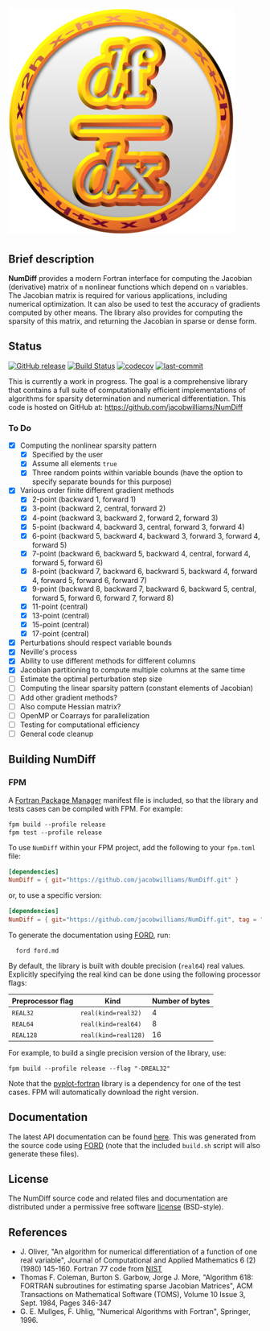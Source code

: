 ![NumDiff](media/logo.png)
============

## Brief description

**NumDiff** provides a modern Fortran interface for computing the Jacobian (derivative) matrix of `m` nonlinear functions which depend on `n` variables. The Jacobian matrix is required for various applications, including numerical optimization. It can also be used to test the accuracy of gradients computed by other means. The library also provides for computing the sparsity of this matrix, and returning the Jacobian in sparse or dense form.

## Status

[![GitHub release](https://img.shields.io/github/release/jacobwilliams/NumDiff.svg)](https://github.com/jacobwilliams/NumDiff/releases/latest)
[![Build Status](https://github.com/jacobwilliams/NumDiff/actions/workflows/CI.yml/badge.svg)](https://github.com/jacobwilliams/NumDiff/actions)
[![codecov](https://codecov.io/gh/jacobwilliams/NumDiff/branch/master/graph/badge.svg)](https://codecov.io/gh/jacobwilliams/NumDiff)
[![last-commit](https://img.shields.io/github/last-commit/jacobwilliams/NumDiff)](https://github.com/jacobwilliams/NumDiff/commits/master)

This is currently a work in progress. The goal is a comprehensive library that contains a full suite of computationally efficient implementations of algorithms for sparsity determination and numerical differentiation. This code is hosted on GitHub at: https://github.com/jacobwilliams/NumDiff

### To Do

- [x] Computing the nonlinear sparsity pattern
  - [x] Specified by the user
  - [x] Assume all elements `true`
  - [x] Three random points within variable bounds (have the option to specify separate bounds for this purpose)
- [x] Various order finite different gradient methods
  - [x] 2-point (backward 1, forward 1)
  - [x] 3-point (backward 2, central, forward 2)
  - [x] 4-point (backward 3, backward 2, forward 2, forward 3)
  - [x] 5-point (backward 4, backward 3, central, forward 3, forward 4)
  - [x] 6-point (backward 5, backward 4, backward 3, forward 3, forward 4, forward 5)
  - [x] 7-point (backward 6, backward 5, backward 4, central, forward 4, forward 5, forward 6)
  - [x] 8-point (backward 7, backward 6, backward 5, backward 4, forward 4, forward 5, forward 6, forward 7)
  - [x] 9-point (backward 8, backward 7, backward 6, backward 5, central, forward 5, forward 6, forward 7, forward 8)
  - [x] 11-point (central)
  - [x] 13-point (central)
  - [x] 15-point (central)
  - [x] 17-point (central)
- [x] Perturbations should respect variable bounds
- [x] Neville's process
- [x] Ability to use different methods for different columns
- [x] Jacobian partitioning to compute multiple columns at the same time
- [ ] Estimate the optimal perturbation step size
- [ ] Computing the linear sparsity pattern (constant elements of Jacobian)
- [ ] Add other gradient methods?
- [ ] Also compute Hessian matrix?
- [ ] OpenMP or Coarrays for parallelization
- [ ] Testing for computational efficiency
- [ ] General code cleanup

## Building NumDiff

### FPM

A [Fortran Package Manager](https://github.com/fortran-lang/fpm) manifest file is included, so that the library and tests cases can be compiled with FPM. For example:

```
fpm build --profile release
fpm test --profile release
```

To use `NumDiff` within your FPM project, add the following to your `fpm.toml` file:
```toml
[dependencies]
NumDiff = { git="https://github.com/jacobwilliams/NumDiff.git" }
```

or, to use a specific version:

```toml
[dependencies]
NumDiff = { git="https://github.com/jacobwilliams/NumDiff.git", tag = "1.7.0" }
```

To generate the documentation using [FORD](https://github.com/Fortran-FOSS-Programmers/ford), run:

```
  ford ford.md
```

By default, the library is built with double precision (`real64`) real values. Explicitly specifying the real kind can be done using the following processor flags:

Preprocessor flag | Kind  | Number of bytes
----------------- | ----- | ---------------
`REAL32`  | `real(kind=real32)`  | 4
`REAL64`  | `real(kind=real64)`  | 8
`REAL128` | `real(kind=real128)` | 16

For example, to build a single precision version of the library, use:

```
fpm build --profile release --flag "-DREAL32"
```

Note that the [pyplot-fortran](https://github.com/jacobwilliams/pyplot-fortran) library is a dependency for one of the test cases. FPM will automatically download the right version.

## Documentation

The latest API documentation can be found [here](https://jacobwilliams.github.io/NumDiff/). This was generated from the source code using [FORD](https://github.com/Fortran-FOSS-Programmers/ford) (note that the included `build.sh` script will also generate these files).

## License

The NumDiff source code and related files and documentation are distributed under a permissive free software [license](https://github.com/jacobwilliams/NumDiff/blob/master/LICENSE) (BSD-style).

## References

 * J. Oliver, "An algorithm for numerical differentiation of a function of one real variable", Journal of Computational and Applied Mathematics 6 (2) (1980) 145-160.  Fortran 77 code from [NIST](ftp://math.nist.gov/pub/repository/diff/src/DIFF)
 * Thomas F. Coleman, Burton S. Garbow, Jorge J. More, "Algorithm 618: FORTRAN subroutines for estimating sparse Jacobian Matrices", ACM Transactions on Mathematical Software (TOMS), Volume 10 Issue 3, Sept. 1984, Pages 346-347
 * G. E. Mullges, F. Uhlig, "Numerical Algorithms with Fortran", Springer, 1996.